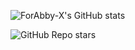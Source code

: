 ![ForAbby-X's GitHub stats](https://github-readme-stats.vercel.app/api?username=ForAbby-X&theme=darcula&show_icons=true&hide=contribs,prs&include_all_commits=true&hide_rank=true)

![GitHub Repo stars](https://img.shields.io/github/stars/ankidroid/Anki-Android?style=social)
